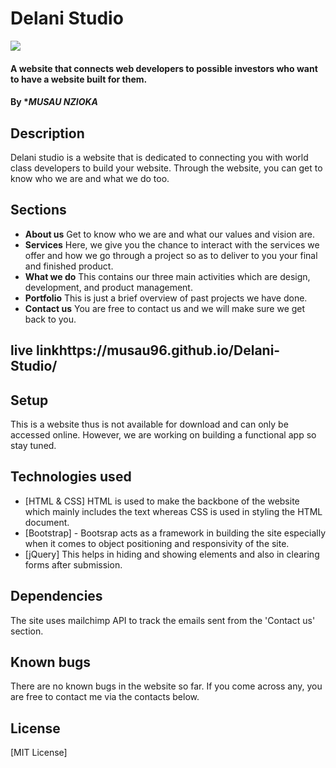 # Delani Studio


![](Readme/landing.png)
#### A website that connects web developers to possible investors who want to have a website built for them.
#### By **MUSAU NZIOKA*

## Description
Delani studio is a website that is dedicated to connecting you with world class developers to build your website. Through the website, you can get to know who we are and what we do too.


## Sections
* **About us**
Get to know who we are and what our values and vision are.
* **Services**
Here, we give you the chance to interact with the services we offer and how we go through a project so as to deliver to you your final and finished product.
* **What we do**
This contains our three main activities which are design, development, and product management.
* **Portfolio**
This is just a brief overview of past projects we have done.
* **Contact us**
You are free to contact us and we will make sure we get back to you.
## live linkhttps://musau96.github.io/Delani-Studio/

## Setup
This is a website thus is not available for download and can only be accessed online. However, we are working on building a functional app so stay tuned.

## Technologies used
- [HTML & CSS] HTML is used to make the backbone of the website which mainly includes the text whereas CSS is used in styling the HTML document.
- [Bootstrap] - Bootsrap acts as a framework in building the site especially when it comes to object positioning and responsivity of the site.
- [jQuery] This helps in hiding and showing elements and also in clearing forms after submission.

## Dependencies
The site uses mailchimp API to track the emails sent from the 'Contact us' section.

## Known bugs
There are no known bugs in the website so far. If you come across any, you are free to contact me via the contacts below.

## License
[MIT License]
